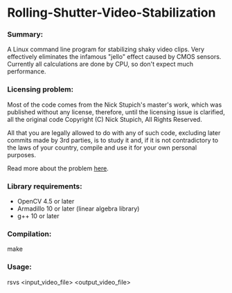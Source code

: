 Rolling-Shutter-Video-Stabilization
===================================

### Summary:

A Linux command line program for stabilizing shaky video clips. Very effectively eliminates the infamous "jello" effect caused by CMOS sensors. Currently all calculations are done by CPU, so don't expect much performance.

### Licensing problem:

Most of the code comes from the Nick Stupich's master's work, which was published without any license, therefore, until the licensing issue is clarified, all the original code Copyright (C) Nick Stupich, All Rights Reserved.

All that you are legally allowed to do with any of such code, excluding later commits made by 3rd parties, is to study it and, if it is not contradictory to the laws of your country, compile and use it for your own personal purposes.

Read more about the problem [here](https://www.gnu.org/licenses/license-list.html#NoLicense). 

### Library requirements:

* OpenCV 4.5 or later
* Armadillo 10 or later (linear algebra library)
* g++ 10 or later

### Compilation:

make

### Usage:

rsvs <input_video_file> <output_video_file>
